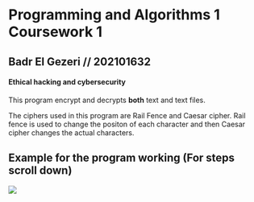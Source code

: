 # Programming and Algorithms 1 Coursework 1
## Badr El Gezeri // 202101632
#### Ethical hacking and cybersecurity

This program encrypt and decrypts **both** text and text files.

The ciphers used in this program are Rail Fence and Caesar cipher.
Rail fence is used to change the positon of each character and then Caesar cipher changes the actual characters.


## Example for the program working (For steps scroll down)
<img src="https://github.com/BadrElGezeri/Programming-and-Algorithms-1-Coursework-1-/blob/main/Encrypt%20example.gif" />

